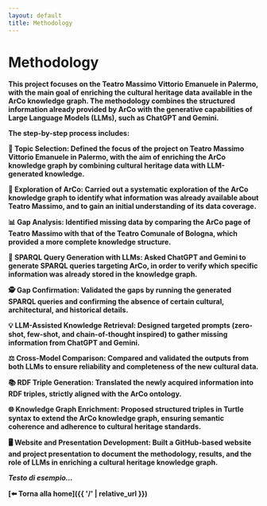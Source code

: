 ```yaml
---
layout: default
title: Methodology
---
```


# <strong>Methodology<strong>


This project focuses on the Teatro Massimo Vittorio Emanuele in Palermo, with the main goal of enriching the cultural heritage data available in the ArCo knowledge graph. The methodology combines the structured information already provided by ArCo with the generative capabilities of Large Language Models (LLMs), such as ChatGPT and Gemini.

The step-by-step process includes: 

🎯 **Topic Selection**: Defined the focus of the project on Teatro Massimo Vittorio Emanuele in Palermo, with the aim of enriching the ArCo knowledge graph by combining cultural heritage data with LLM-generated knowledge.

🔎 **Exploration of ArCo**: Carried out a systematic exploration of the ArCo knowledge graph to identify what information was already available about Teatro Massimo, and to gain an initial understanding of its data coverage.

📊 **Gap Analysis**: Identified missing data by comparing the ArCo page of Teatro Massimo with that of the Teatro Comunale of Bologna, which provided a more complete knowledge structure.

🤖 **SPARQL Query Generation with LLMs**: Asked ChatGPT and Gemini to generate SPARQL queries targeting ArCo, in order to verify which specific information was already stored in the knowledge graph.

🕵️ **Gap Confirmation**: Validated the gaps by running the generated SPARQL queries and confirming the absence of certain cultural, architectural, and historical details.

💡 **LLM-Assisted Knowledge Retrieval**: Designed targeted prompts (zero-shot, few-shot, and chain-of-thought inspired) to gather missing information from ChatGPT and Gemini.

⚖️ **Cross-Model Comparison**: Compared and validated the outputs from both LLMs to ensure reliability and completeness of the new cultural data.

📚 **RDF Triple Generation**: Translated the newly acquired information into RDF triples, strictly aligned with the ArCo ontology.

🌐 **Knowledge Graph Enrichment**: Proposed structured triples in Turtle syntax to extend the ArCo knowledge graph, ensuring semantic coherence and adherence to cultural heritage standards.

🖥️ **Website and Presentation Development**: Built a GitHub-based website and project presentation to document the methodology, results, and the role of LLMs in enriching a cultural heritage knowledge graph.

_Testo di esempio…_

[⬅️ Torna alla home]({{ '/' | relative_url }})

